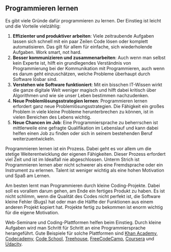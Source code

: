 ## Programmieren lernen
Es gibt viele Gründe dafür programmieren zu lernen. Der Einstieg ist leicht und die Vorteile vielzählig:

1. **Effizienter und produktiver arbeiten**: Viele zeitraubende Aufgaben lassen sich schnell mit ein paar Zeilen Code lösen oder komplett automatisieren. Das gilt für allem für einfache, sich wiederholende Aufgaben. Work smart, not hard.
2. **Besser kommunizieren und zusammenarbeiten**: Auch wenn man selbst kein Experte ist, hilft ein grundlegendes Verständnis von Programmierung bei der Kommunikation mit Programmieren, auch wenn es darum geht einzuschätzen, welche Probleme überhaupt durch Software lösbar sind. 
3. **Verstehen wie Software funktioniert**: Mit ein bisschen IT-Wissen wirkt die ganze digitale Welt weniger magisch und hilft dabei kritisch über Algorithmen und wie sie unser Leben bestimmen nachzudenken. 
4. **Neue Problemlösungsstrategien lernen**: Programmieren lernen erfordert ganz neue Problemlösungsstrategien. Die Fähigkeit ein großes Problem in viele kleine Probleme herunterbrechen zu können, ist in vielen Bereichen des Lebens wichtig.
5. **Neue Chancen im Job**: Eine Programmiersprache zu beherrschen ist mittlerweile eine gefragte Qualifikation im Lebenslauf und kann dabei helfen einen Job zu finden oder sich in seinem bestehenden Beruf weiterzuentwickeln.

Programmieren lernen ist ein Prozess. Dabei geht es vor allem um die stetige Weiterentwicklung der eigenen Fähigkeiten. Dieser Prozess erfordert viel Zeit und ist im Idealfall nie abgeschlossen. Unterm Strich ist Programmieren lernen aber nicht schwerer als eine Fremdsprache oder ein Instrument zu erlernen. Talent ist weniger wichtig als eine hohen Motivation und Spaß am Lernen.

Am besten lernt man Programmieren durch kleine Coding-Projekte. Dabei soll es vorallem darum gehen, am Ende ein fertiges Produkt zu haben. Es ist nicht schlimm, wenn die Qualität des Codes nicht perfekt ist, die Software kleine Fehler (Bugs) hat oder man die Hälfte der Funktionen aus einem anderen Projekt kopiert hat. Projekte fertig zu bekommen ist enorm wichtig für die eigene Motivation.

Web-Seminare und Coding-Plattformen helfen beim Einstieg. Durch kleine Aufgaben wird man Schritt für Schritt an eine Programmiersprache herangeführt. Gute Beispiele für solche Plattformen sind [Khan Academy](https://www.khanacademy.org/), [Codecademy](https://www.codecademy.com/), [Code School](https://www.pluralsight.com/codeschool), [Treehouse](https://teamtreehouse.com/), [FreeCodeCamp](https://www.freecodecamp.org/), [Coursera](https://www.coursera.org/) und [Udacity](https://eu.udacity.com/).

